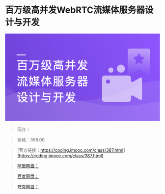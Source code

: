 # 百万级高并发WebRTC流媒体服务器设计与开发

![img](../../assets/5fd190d709afb12005400304.png)

> 简介：

> 价格：366.00

> [官方链接：https://coding.imooc.com/class/387.html](https://coding.imooc.com/class/387.html)

> [阿里网盘：]()

> [百度网盘：]()

> [夸克网盘：]()
